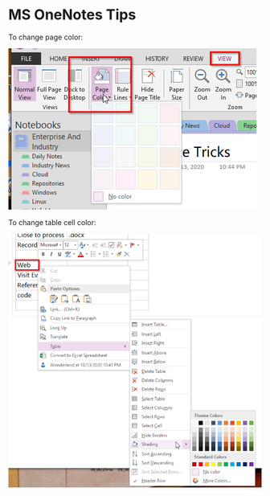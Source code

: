 # MS OneNotes Tips

To change page color: 

![page color](page_color.png)

To change table cell color:

![table cell color](table_cell_color.png)
